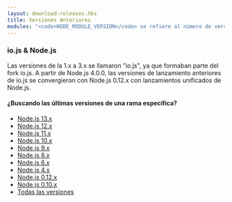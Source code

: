 ```yaml
---
layout: download-releases.hbs
title: Versiones Anteriores
modules: "<code>NODE_MODULE_VERSION</code> se refiere al número de versión ABI (interfaz binaria de la aplicación) de Node.js, que se utiliza para determinar qué versiones de binarios de complementos C++ compilados por Node.js se pueden cargar sin necesidad de volver a compilarlos. Solía almacenarse como valor hexadecimal en versiones anteriores, pero ahora se representa como un número entero."
---
```


### io.js & Node.js
Las versiones de la 1.x a 3.x se llamaron "io.js", ya que formaban parte del fork io.js. A partir de Node.js 4.0.0, las versiones de lanzamiento anteriores de io.js se convergieron con Node.js 0.12.x con lanzamientos unificados de Node.js.

<div class="highlight-box">

#### ¿Buscando las últimas versiones de una rama específica?

* [Node.js 13.x](https://nodejs.org/dist/latest-v13.x/)
* [Node.js 12.x](https://nodejs.org/dist/latest-v12.x/)
* [Node.js 11.x](https://nodejs.org/dist/latest-v11.x/)
* [Node.js 10.x](https://nodejs.org/dist/latest-v10.x/)
* [Node.js 9.x](https://nodejs.org/dist/latest-v9.x/)
* [Node.js 8.x](https://nodejs.org/dist/latest-v8.x/)
* [Node.js 6.x](https://nodejs.org/dist/latest-v6.x/)
* [Node.js 4.x](https://nodejs.org/dist/latest-v4.x/)
* [Node.js 0.12.x](https://nodejs.org/dist/latest-v0.12.x/)
* [Node.js 0.10.x](https://nodejs.org/dist/latest-v0.10.x/)
* [Todas las versiones](https://nodejs.org/dist/)

</div>
